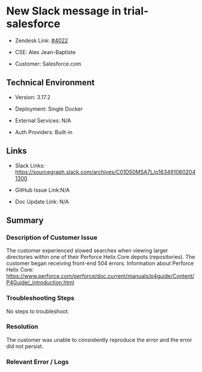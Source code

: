 

# New Slack message in trial-salesforce <!-- Ticket Title  Hint: include keywords to make it searchable -->



- Zendesk Link: [#4022](https://sourcegraph.zendesk.com/agent/tickets/4022)

- CSE: Alex Jean-Baptiste

- Customer: Salesforce.com <!-- Redact if this contains personally identifying information -->


<!-- Data populated from integration, speak to Ben Gordon or Michael Bali if not working -->

<!-- During Internal team trial, fill missing data manually (we are waiting for all data to sync) -->



## Technical Environment

- Version: ​3.17.2

- Deployment: Single Docker 

- External Services: N/A

- Auth Providers: Built-in





## Links
<!-- Data for CSE manual entry -->
- Slack Links: https://sourcegraph.slack.com/archives/C01D50MSA7L/p1634910602041300

- GitHub Issue Link:N/A

- Doc Update Link: N/A



## Summary

### Description of Customer Issue

The customer experienced slowed searches when viewing larger directories within one of their Perforce Helix Core depots (repositories). The customer began receiving front-end 504 errors. Information about Perforce Helix Core: https://www.perforce.com/perforce/doc.current/manuals/p4guide/Content/P4Guide/_introduction.html


### Troubleshooting Steps
No steps to troubleshoot. 



### Resolution
The customer was unable to consistently reproduce the error and the error did not persist. 



### Relevant Error / Logs

<!-- Please redact keys, tokens, and personal identifying information -->




<!-- Once complete, upload a copy to https://github.com/sourcegraph/support-tools-internal/tree/main/resolved-tickets as a .md file -->
<!-- Name the file 4022.md -->
